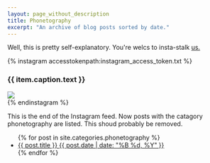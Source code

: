 ```yaml
---
layout: page_without_description
title: Phonetography
excerpt: "An archive of blog posts sorted by date."
---
```


<p>Well, this is pretty self-explanatory. You're welcs to insta-stalk <a href="http://www.instagram.com/suchbrooklyn" target="_blank">us.</a></p>

{% instagram accesstokenpath:instagram_access_token.txt %}
  <div>
    <h3>{{ item.caption.text }}</h3>
    <img src="{{ item.images.standard_resolution.url }}" />
  </div>
{% endinstagram %}

This is the end of the Instagram feed. Now posts with the catagory phonetography are listed. This shoud probably be removed.

<ul class="post-list">
{% for post in site.categories.phonetography %}
  <li><article><a href="{{ site.url }}{{ post.url }}">{{ post.title }} <span class="entry-date"><time datetime="{{ post.date | date_to_xmlschema }}">{{ post.date | date: "%B %d, %Y" }}</time></span></a></article></li>
{% endfor %}
</ul>

